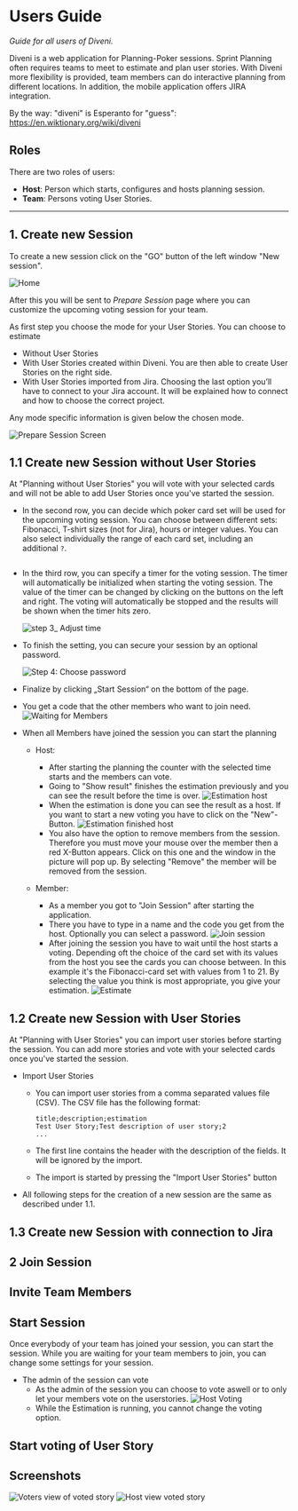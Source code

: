 # Users Guide

*Guide for all users of Diveni.*

Diveni is a web application for Planning-Poker sessions. Sprint Planning often requires teams to
meet to estimate and plan user stories. With Diveni more flexibility is provided, team members can
do interactive planning from different locations. In addition, the mobile application offers JIRA
integration.

By the way: "diveni" is Esperanto for "guess": <https://en.wiktionary.org/wiki/diveni>

## Roles

There are two roles of users:

* **Host**: Person which starts, configures and hosts planning session.
* **Team**: Persons voting User Stories.

---

## 1. Create new Session

To create a new session click on the "GO" button of the left window "New session".

<img :src="$withBase('/img/diveni_home.png')" alt="Home">    


After this you will be sent to *Prepare Session* page where you can customize the upcoming voting 
session for your team.

As first step you choose the mode for your User Stories. You can choose to estimate 

* Without User Stories 
* With User Stories created within Diveni. You are then able to create User Stories on the right side.
* With User Stories imported from Jira. Choosing the last option you’ll have to connect to your Jira 
  account. It will be explained how to connect and how to choose the correct project.

Any mode specific information is given below the chosen mode.

<img :src="$withBase('/img/prepare_your_session_selection.png')" alt="Prepare Session Screen">


## 1.1 Create new Session without User Stories

At "Planning without User Stories" you will vote with your selected cards and will not be able to add
User Stories once you've started the session.

- In the second row, you can decide which poker card set will be used for the upcoming voting
  session. You can choose between different sets: Fibonacci, T-shirt sizes (not for Jira),
  hours or integer values. You can also select individually the range of each card set, including
  an additional ```?```.

  <img :src="$withBase('/img/Select_card_set.png')" alt="">

- In the third row, you can specify a timer for the voting session. The timer will automatically be
  initialized when starting the voting session. The value of the timer can be changed by clicking on
  the buttons on the left and right. The voting will automatically be stopped and the results will be
  shown when the timer hits zero.
  
  <img :src="$withBase('/img/adjust_time.png')" alt="step 3_ Adjust time">

- To finish the setting, you can secure your session by an optional password.
  
  <img :src="$withBase('/img/Choose_password.png')" alt="Step 4: Choose password">

- Finalize by clicking „Start Session“ on the bottom of the page.
- You get a code that the other members who want to join need.
  <img :src="$withBase('/img/waiting_for_members.png')" alt="Waiting for Members">
- When all Members have joined the session you can start the planning
  - Host:
    - After starting the planning the counter with the selected time starts and the members can vote. 
    - Going to "Show result" finishes the estimation previously and you can see the result before the time is over.
      <img :src="$withBase('/img/Estimation_Host.png')" alt="Estimation host">
    - When the estimation is done you can see the result as a host. If you want to start a new voting you have to click on the "New"-Button.
      <img :src="$withBase('/img/Estimation_finished_host.png')" alt="Estimation finished host">
    - You also have the option to remove members from the session. Therefore you must move your mouse over the member then a red X-Button appears. Click on this one and the window in the picture will pop up. By selecting "Remove" the member will be removed from the session.
    
  - Member:
    - As a member you got to "Join Session" after starting the application.
    - There you have to type in a name and the code you get from the host. Optionally you can select a password.
      <img :src="$withBase('/img/join_session.png')" alt="Join session">
    - After joining the session you have to wait until the host starts a voting. Depending oft the choice of the card set with its values from the host you see the cards you can choose between. In this example it's the Fibonacci-card set with values from 1 to 21. By selecting the value you think is most appropriate, you give your estimation. 
      <img :src="$withBase('/img/Estimate.png')" alt="Estimate">

## 1.2 Create new Session with User Stories

At "Planning with User Stories" you can import user stories before starting the session. You can add more stories and vote with your selected 
cards once you've started the session.

  - Import User Stories
    - You can import user stories from a comma separated values file (CSV). The CSV file has the following format:
  
      ```
      title;description;estimation
      Test User Story;Test description of user story;2
      ...
      ```
    - The first line contains the header with the description of the fields. It will be ignored by the import.
    - The import is started by pressing the "Import User Stories" button
  - All following steps for the creation of a new session are the same as described under 1.1.

## 1.3 Create new Session with connection to Jira

## 2 Join Session

## Invite Team Members

## Start Session

Once everybody of your team has joined your session, you can start the session. While you are waiting for your team members to join, you can change some settings for your session.

  - The admin of the session can vote
    - As the admin of the session you can choose to vote aswell or to only let your members vote on the userstories.
      <img :src="$withBase('/img/host_Voting.png')" alt="Host Voting">
    - While the Estimation is running, you cannot change the voting option.

## Start voting of User Story


## Screenshots

<img :src="$withBase('/img/userEstimationVoted.JPG')" alt="Voters view of voted story">

<img :src="$withBase('/img/hostEstimationFinished.JPG')" alt="Host view voted story">
